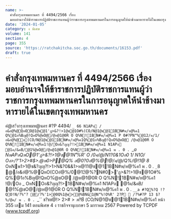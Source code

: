 ```yaml
---
name: >-
  คำสั่งกรุงเทพมหานคร ที่ 4494/2566 เรื่อง
  มอบอำนาจให้ข้าราชการปฏิบัติราชการแทนผู้ว่าราชการกรุงเทพมหานครในการอนุญาตให้นำช้างมาหารายได้ในเขตกรุงเทพมหานคร
date: '2024-01-05'
category: ง พิเศษ
volume: 141
section: 4
page: 355
source: 'https://ratchakitcha.soc.go.th/documents/16153.pdf'
draft: true
---
```


# คำสั่งกรุงเทพมหานคร ที่ 4494/2566 เรื่อง มอบอำนาจให้ข้าราชการปฏิบัติราชการแทนผู้ว่าราชการกรุงเทพมหานครในการอนุญาตให้นำช้างมาหารายได้ในเขตกรุงเทพมหานคร

คํ@ส?่งกรุงเทพมห@นคร #?P 4494/ `_ 66 N1APอ /อ&อํ@%@QหOO@1@ช@1'ฏ>&?!>1@ช@1O#%(CO/N@1@ช@11BN#พ/ห@%ค1 Q%@1อ%Bญ@!QหO%ํ@ชO@/@ห@1@0R O Q%N!1BN#พ/ห@%ค1 P 0#?PN'็%@12/ค/1/อ&อํ@%@อ(CO/N@1@ช@11BN#พ/ห@%ค1Q%@1อ%Bญ@!QหO%ํ@ชO@ /@ห@1@0R O Q%N!1BN#พ/ห@%ค1!@/Oอ&?ญญ?!>1BN#พ/ห@%ค1 N1APอ @1ค/&คB/@1%ํ@ชO@/@ห@1@0R O Q%N!1BN#พ/ห@%ค1 พ . 0 . `__a NพAPอQหO@1'ฏ>&?!>1@ช@1N'็%R' O /0ค/@/N1?0&1Oอ0 1/ N1O/ Oล>/?'1>2>#$>.@พ0>P@Q% อ@0?0อํ@%@!@/ค/@/Q%/@!1@ 8_ OหNพ1>1@ช&?ญญ?!>1>N&?0&&1>ห@11@ช@11BN#พ/ห@%ค1 พ . 0 . `_`8 @/อ&อํ@%@QหO(COอํ@%/0@12ํ@%?N#0>'ฏ>&?!>1@ช@1O#% Q%@1อ%Bญ@!QหO%ํ@ชO@ /@ห@1@0R O Q%N!1BN#พ/ห@%ค1 !@/Oอ _ OหNOอ&?ญญ?!>1BN#พ/ห@%ค1 N1APอ @1ค/&คB/ @1%ํ@ชO@/@ห@1@0R O Q%N!1BN#พ/ห@%ค1 พ . 0 . `__a #?Q%?Q !?QO!N/?%"? @/?%'1>@0Q%1@ช>@%BN&1@N'็%!O%R' 2?P  /?%#?P 13 $?%/@ค/ พ . 0 . `_`` ช?ชช@!> 2>#$>พ?%$B์ (CO/N@1@ช@11BN#พ/ห@%ค1 หน้า 355 เลม 141 ตอนพิเศษ 4 ง ราชกิจจานุเบกษา 5 มกราคม 2567 Powered by TCPDF (www.tcpdf.org)

